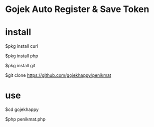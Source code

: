 # Gojek Auto Register & Save Token 

# install

  $pkg install curl

  $pkg install php

  $pkg install git

  $git clone https://github.com/gojekhappy/penikmat

# use 

$cd gojekhappy

$php penikmat.php
